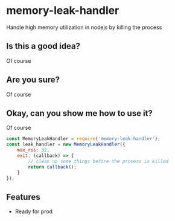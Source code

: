 # memory-leak-handler
Handle high memory utilization in nodejs by killing the process

## Is this a good idea?
Of course

## Are you sure?
Of course

## Okay, can you show me how to use it?
Of course
```javascript
const MemoryLeakHandler = require('memory-leak-handler');
const leak_handler = new MemoryLeakHandler({
    max_rss: 32,
    exit: (callback) => {
        // clean up some things before the process is killed
        return callback();
    }
});
```

## Features
* Ready for prod
